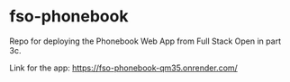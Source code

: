 # fso-phonebook
Repo for deploying the Phonebook Web App from Full Stack Open in part 3c.

Link for the app:
https://fso-phonebook-qm35.onrender.com/
